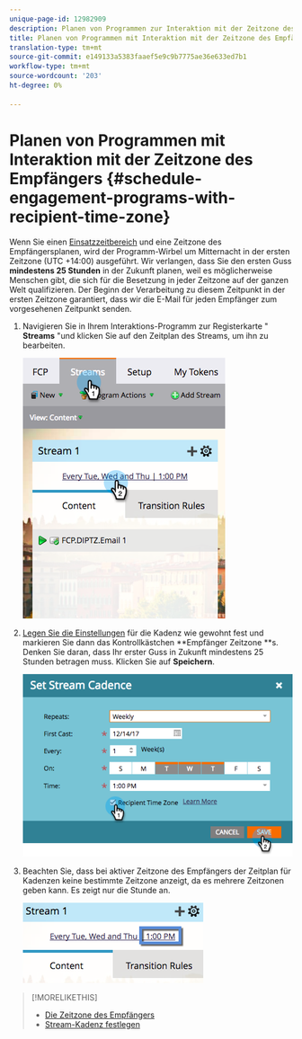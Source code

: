 ```yaml
---
unique-page-id: 12982909
description: Planen von Programmen zur Interaktion mit der Zeitzone des Empfängers - Marketing Docs - Produktdokumentation
title: Planen von Programmen mit Interaktion mit der Zeitzone des Empfängers
translation-type: tm+mt
source-git-commit: e149133a5383faaef5e9c9b7775ae36e633ed7b1
workflow-type: tm+mt
source-wordcount: '203'
ht-degree: 0%

---
```



# Planen von Programmen mit Interaktion mit der Zeitzone des Empfängers {#schedule-engagement-programs-with-recipient-time-zone}

Wenn Sie einen [Einsatzzeitbereich](https://docs.marketo.com/display/DOCS/Schedule+Engagement+Programs+for+Recipient+Time+Zones) und eine Zeitzone des Empfängersplanen, wird der Programm-Wirbel um Mitternacht in der ersten Zeitzone (UTC +14:00) ausgeführt. Wir verlangen, dass Sie den ersten Guss **mindestens 25 Stunden** in der Zukunft planen, weil es möglicherweise Menschen gibt, die sich für die Besetzung in jeder Zeitzone auf der ganzen Welt qualifizieren. Der Beginn der Verarbeitung zu diesem Zeitpunkt in der ersten Zeitzone garantiert, dass wir die E-Mail für jeden Empfänger zum vorgesehenen Zeitpunkt senden.

1. Navigieren Sie in Ihrem Interaktions-Programm zur Registerkarte &quot; **Streams** &quot;und klicken Sie auf den Zeitplan des Streams, um ihn zu bearbeiten.

   ![](assets/image2017-12-5-13-3a36-3a21.png)

1. [Legen Sie die Einstellungen](../../../../../product-docs/email-marketing/drip-nurturing/engagement-program-streams/set-stream-cadence.md) für die Kadenz wie gewohnt fest und markieren Sie dann das Kontrollkästchen **Empfänger Zeitzone **s. Denken Sie daran, dass Ihr erster Guss in Zukunft mindestens 25 Stunden betragen muss. Klicken Sie auf **Speichern**.

   ![](assets/image2017-12-5-13-3a50-3a32.png)

1. Beachten Sie, dass bei aktiver Zeitzone des Empfängers der Zeitplan für Kadenzen keine bestimmte Zeitzone anzeigt, da es mehrere Zeitzonen geben kann. Es zeigt nur die Stunde an.

   ![](assets/image2017-12-5-13-3a56-3a21.png)

>[!MORELIKETHIS]
>
>* [Die Zeitzone des Empfängers](../../../../../product-docs/email-marketing/email-programs/email-program-actions/scheduling-with-recipient-time-zone/understanding-recipient-time-zone.md)
>* [Stream-Kadenz festlegen](../../../../../product-docs/email-marketing/drip-nurturing/engagement-program-streams/set-stream-cadence.md)

>




